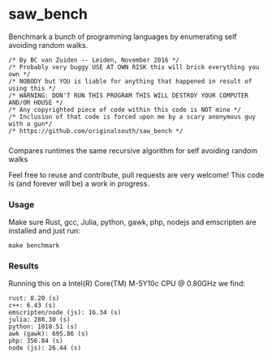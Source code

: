# saw_bench
Benchmark a bunch of programming languages by enumerating self avoiding random walks.

```
/* By BC van Zuiden -- Leiden, November 2016 */
/* Probably very buggy USE AT OWN RISK this will brick everything you own */
/* NOBODY but YOU is liable for anything that happened in result of using this */
/* WARNING: DON'T RUN THIS PROGRAM THIS WILL DESTROY YOUR COMPUTER AND/OR HOUSE */
/* Any copyrighted piece of code within this code is NOT mine */
/* Inclusion of that code is forced upon me by a scary anonymous guy with a gun*/
/* https://github.com/originalsouth/saw_bench */
```

###
Compares runtimes the same recursive algorithm for self avoiding random walks 

Feel free to reuse and contribute, pull requests are very welcome!
This code is (and forever will be) a work in progress.

### Usage
Make sure Rust, gcc, Julia, python, gawk, php, nodejs and emscripten are installed and just run:
```
make benchmark
```

### Results
Running this on a Intel(R) Core(TM) M-5Y10c CPU @ 0.80GHz we find:
```
rust: 8.20 (s)
c++: 6.43 (s)
emscripten/node (js): 16.34 (s)
julia: 288.30 (s)
python: 1018.51 (s)
awk (gawk): 695.86 (s)
php: 356.84 (s)
node (js): 26.44 (s)
```
